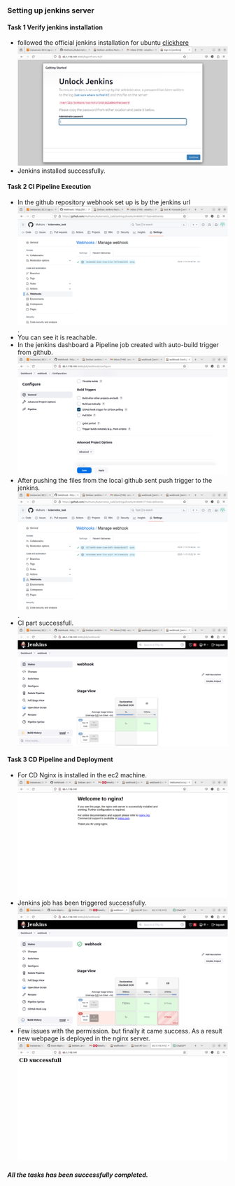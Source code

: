 ### Setting up jenkins server   

#### Task 1 Verify jenkins installation  
 - followed the official jenkins installation for ubuntu [clickhere](https://pkg.jenkins.io/debian-stable/)  
  ![pic1](./pictures/jenkins1.png)
 - Jenkins installed successfully.  


 #### Task 2 CI Pipeline Execution

  - In the github repository webhook set up is by the jenkins url  
  ![pic2](./pictures/webhook.png).
  - You can see it is reachable.  
  - In the jenkins dashboard a Pipeline job created with auto-build trigger from github.
  ![pic3](./pictures/webhookset.png)
  - After pushing the files from the local github sent push trigger to the jenkins. 
  ![pic4](./pictures/push.png).
  - CI part successfull.
  ![pic5](./pictures/ci.png)


#### Task 3 CD Pipeline and Deployment

 - For CD Nginx is installed in the ec2 machine.
  ![pic6](./pictures/bd.png)
 - Jenkins job has been triggered successfully.
 ![pic7](./pictures/fd.png)
 - Few issues with the permission. but finally it came success. As a result new webpage is deployed in the nginx server.
 ![pic8](./pictures/ad.png)

##### All the tasks has been successfully completed.
